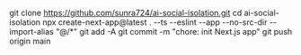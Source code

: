 git clone https://github.com/sunra724/ai-social-isolation.git
cd ai-social-isolation
npx create-next-app@latest . --ts --eslint --app --no-src-dir --import-alias "@/*"
git add -A
git commit -m "chore: init Next.js app"
git push origin main
